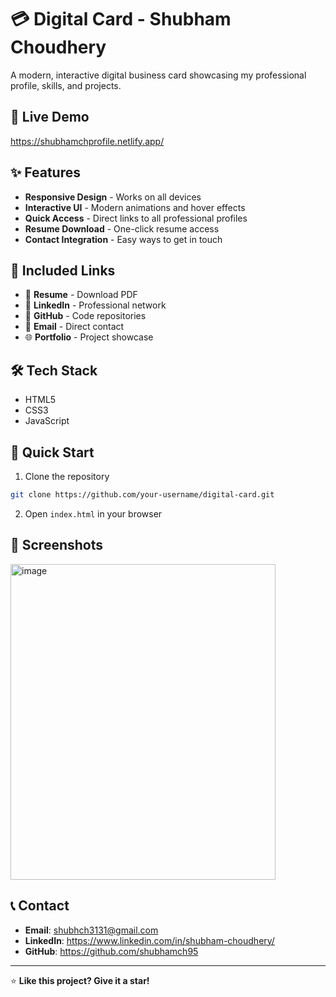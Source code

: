 # 💳 Digital Card - Shubham Choudhery

A modern, interactive digital business card showcasing my professional profile, skills, and projects.

## 🚀 Live Demo
https://shubhamchprofile.netlify.app/

## ✨ Features
- **Responsive Design** - Works on all devices
- **Interactive UI** - Modern animations and hover effects  
- **Quick Access** - Direct links to all professional profiles
- **Resume Download** - One-click resume access
- **Contact Integration** - Easy ways to get in touch

## 🔗 Included Links
- 📄 **Resume** - Download PDF
- 💼 **LinkedIn** - Professional network
- 🐙 **GitHub** - Code repositories
- 📧 **Email** - Direct contact
- 🌐 **Portfolio** - Project showcase

## 🛠️ Tech Stack
- HTML5
- CSS3
- JavaScript

## 🚀 Quick Start
1. Clone the repository
```bash
git clone https://github.com/your-username/digital-card.git
```

2. Open `index.html` in your browser

## 📱 Screenshots
<img width="424" height="505" alt="image" src="https://github.com/user-attachments/assets/ce3c73a7-a311-431f-a889-6fda062b074c" />



## 📞 Contact
- **Email**: shubhch3131@gmail.com
- **LinkedIn**: https://www.linkedin.com/in/shubham-choudhery/
- **GitHub**: https://github.com/shubhamch95

---
⭐ **Like this project? Give it a star!**

